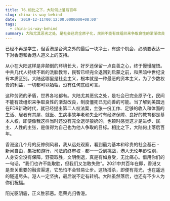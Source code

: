 ```yaml
---
title: 76.相比之下，大陆何止落后百年
slug: china-is-way-behind
date: '2019-12-11T00:12:00.0000000+08:00'
tags:
  - china-is-way-behind
summary: 大陆尤其恶劣之处，是社会已完全原子化，民间不能有效组织来争取良性的渐渐改良，制度僵死已无向善的可能。
---
```

已经不再是学生，但香港是台湾之外的最后一块净土，有这个机会，必须要表达一下对香港和香港人道义上的支持。



从小在大陆这样是非颠倒的环境长大，好歹还保留一点良善之心，终于慢慢醒悟。中共几代人持续不断的洗脑教育，民智已经完全退回到启蒙之前，和黑暗中世纪没有本质区别。大陆这哪里是社会主义，根本就是一种最恶的资本主义，为了少数权贵的利益，一切都可以牺牲，没有任何底线可言。



这种劳资的矛盾，世界各地都有。大陆尤其恶劣之处，是社会已完全原子化，民间不能有效组织来争取良性的渐渐改良，制度僵死已无向善的可能。当了解到美国远在FDR新政时代，就已经提出第二人权法案，主张一份工作、足够的收入和体面的生活、居者有其屋、就医、生病事故年老和失业时有经济保障、良好的教育都是基本人权，即便像我这样当时还没有完全退尽狼奶的，也顿时感觉这才是进步、民主、人性的主张，是值得为自己也为他人争取的目标。相比之下，大陆何止落后百年。



香港这几个月的反修例风暴，我从远处观察，看到最为基本和珍贵的社会基石 - 新闻自由，集社和游行，司法的终审权 - 都一一受到挑战，港人无论年龄性别，人身安全没有保障，野蛮取胜，文明倒退，真是有如身受，无比痛心。借用你们的一句话，“我们也许不能取胜，但我们又怎敢失败”。2021中共百年在即，香港又是至关重要的融资渠道，它恐怕不会轻易让步。这场搏杀，即便有亮光，也在遥远的隧道尽头。港人一定坚执，最后说不定有转机。大陆虽然落后，也还有不少人为你们祝福。



阳光驱阴霾，正义胜邪恶。愿荣光归香港。
